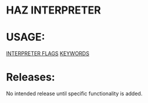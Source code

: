 # HAZ INTERPRETER

# USAGE:

[INTERPRETER FLAGS](Documentation/Interpreter_flags.md)
[KEYWORDS](Documentation/keywords/Keywords.md)

# Releases:

No intended release until specific functionality is added.